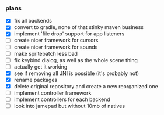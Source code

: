 ### plans
- [X] fix all backends
- [X] convert to gradle, none of that stinky maven business
- [X] implement 'file drop' support for app listeners
- [ ] create nicer framework for cursors
- [ ] create nicer framework for sounds
- [ ] make spritebatch less bad
- [ ] fix keybind dialog, as well as the whole scene thing
- [ ] actually get it working
- [X] see if removing all JNI is possible (it's probably not)
- [X] rename packages
- [X] delete original repository and create a new reorganized one
- [ ] implement controller framework
- [ ] implement controllers for each backend
- [ ] look into jamepad but without 10mb of natives
